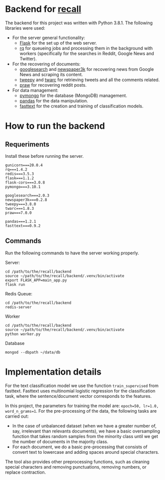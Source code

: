 # Backend for [recall](./README.md)

The backend for this project was written with Python 3.8.1. The following libraries were used:
- For the server general functionality: 
  - [Flask](https://flask.palletsprojects.com/en/2.0.x/) for the set up of the web server. 
  - [rq](https://python-rq.org/) for queueing jobs and processing them in the background with workers (specifically for the searches in Reddit, Google News and Twitter).
- For the recovering of documents:
  - [googlesearch](https://github.com/Nv7-GitHub/googlesearch) and [newspaper3k](https://newspaper.readthedocs.io/en/latest/) for recovering news from Google News and scraping its content.
  - [tweepy](https://www.tweepy.org/) and [twarc](https://github.com/DocNow/twarc) for retrieving tweets and all the comments related.
  - [praw](https://github.com/praw-dev/praw) for recovering reddit posts.
- For data management:
  - [pymongo](https://pymongo.readthedocs.io/en/stable/) for the database (MongoDB) management.
  - [pandas](https://pandas.pydata.org/) for the data manipulation.
  - [fasttext](https://fasttext.cc/) for the creation and training of classification models.


#  How to run the backend

## Requeriments
Install these before running the server.

```
gunicorn===20.0.4
rq===1.4.2
redis===3.5.3
flask===1.1.2
flask-cors===3.0.8
pymongo===3.10.1

googlesearch===2.0.3
newspaper3k===0.2.8
tweepy===3.8.0
twarc===1.8.3
praw===7.0.0

pandas===1.2.1
fasttext===0.9.2
```

## Commands 
Run the following commands to have the server working properly.

Server:
```
cd /path/to/the/recall/backend
source ~/path/to/the/recall/backend/.venv/bin/activate
export FLASK_APP=main_app.py
flask run
```

Redis Queue:
```
cd /path/to/the/recall/backend
redis-server
```
Worker
```
cd /path/to/the/recall/backend
source ~/path/to/the/recall/backend/.venv/bin/activate
python worker.py
```

Database
```
mongod --dbpath ~/data/db
```

# Implementation details
For the text classification model we use the function `train_supervised` from fasttext. Fasttext uses multinomial logistic regression for the classification task, where the sentence/document vector corresponds to the features.

In this project, the parameters for training the model are: `epoch=50, lr=1.0, word_n_grams=1`. 
For the pre-processing of the data, the following tasks are carried out:
- In the case of unbalanced dataset (when we have a greater number of, say, irrelevant than relevants documents), we have a basic oversampling function that takes random samples from the minority class until we get the number of documents in the majority class.
- For each document, we do a basic pre-processing that consists of convert text to lowercase and adding spaces around special characters.

The tool also provides other preprocessing functions, such as cleaning special characters and removing punctuations, removing numbers, or replace contraction.


